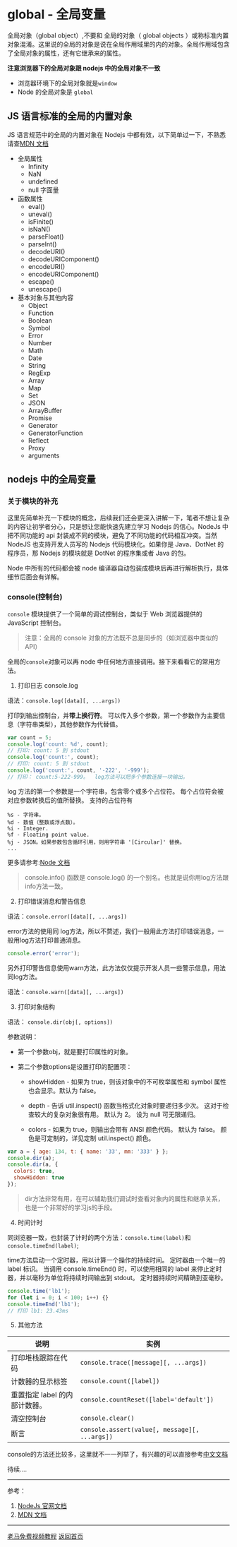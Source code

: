 # global - 全局变量

全局对象（global object）,不要和 全局的对象（ global objects ）或称标准内置对象混淆。这里说的全局的对象是说在全局作用域里的内的对象。全局作用域包含了全局对象的属性，还有它继承来的属性。

**注意浏览器下的全局对象跟 nodejs 中的全局对象不一致**

* 浏览器环境下的全局对象就是`window`
* Node 的全局对象是 `global`

## JS 语言标准的全局的内置对象

JS 语言规范中的全局的内置对象在 Nodejs 中都有效，以下简单过一下，不熟悉请查[MDN 文档](https://developer.mozilla.org/zh-CN/docs/Web/JavaScript/Reference/Global_Objects)

* 全局属性
  * Infinity
  * NaN
  * undefined
  * null 字面量
* 函数属性
  * eval()
  * uneval()
  * isFinite()
  * isNaN()
  * parseFloat()
  * parseInt()
  * decodeURI()
  * decodeURIComponent()
  * encodeURI()
  * encodeURIComponent()
  * escape()
  * unescape()
* 基本对象与其他内容
  * Object
  * Function
  * Boolean
  * Symbol
  * Error
  * Number
  * Math
  * Date
  * String
  * RegExp
  * Array
  * Map
  * Set
  * JSON
  * ArrayBuffer
  * Promise
  * Generator
  * GeneratorFunction
  * Reflect
  * Proxy
  * arguments

## nodejs 中的全局变量

### 关于模块的补充

这里先简单补充一下模块的概念，后续我们还会更深入讲解一下，笔者不想让复杂的内容让初学者分心，只是想让您能快速先建立学习 Nodejs 的信心。NodeJs 中把不同功能的 api 封装成不同的模块，避免了不同功能的代码相互冲突。当然 NodeJS 也支持开发人员写的 Nodejs 代码模块化。如果你是 Java、DotNet 的程序员，那 Nodejs 的模块就是 DotNet 的程序集或者 Java 的包。

Node 中所有的代码都会被 node 编译器自动包装成模块后再进行解析执行，具体细节后面会有详解。

### console(控制台)

`console` 模块提供了一个简单的调试控制台，类似于 Web 浏览器提供的 JavaScript 控制台。

> 注意：全局的 console 对象的方法既不总是同步的（如浏览器中类似的 API）

全局的`console`对象可以再 node 中任何地方直接调用。接下来看看它的常用方法。

1.  打印日志 console.log

语法：`console.log([data][, ...args])`

打印到输出控制台，并**带上换行符**。 可以传入多个参数，第一个参数作为主要信息（字符串类型），其他参数作为代替值。

```js
var count = 5;
console.log('count: %d', count);
// 打印: count: 5 到 stdout
console.log('count:', count);
// 打印: count: 5 到 stdout
console.log('count:', count, '-222', '-999');
// 打印： count:5-222-999。  log方法可以把多个参数连接一块输出。
```

log 方法的第一个参数是一个字符串，包含零个或多个占位符。 每个占位符会被对应参数转换后的值所替换。 支持的占位符有

```
%s - 字符串。
%d - 数值（整数或浮点数）。
%i - Integer.
%f - Floating point value.
%j - JSON。如果参数包含循环引用，则用字符串 '[Circular]' 替换。
...
```

更多请参考:[Node 文档](http://nodejs.cn/api/util.html#util_util_format_format_args)


> console.info() 函数是 console.log() 的一个别名。也就是说你用log方法跟info方法一致。

2. 打印错误消息和警告信息

语法：`console.error([data][, ...args])`

error方法的使用同 log方法，所以不赘述，我们一般用此方法打印错误消息，一般用log方法打印普通消息。

```js
console.error('error');
```

另外打印警告信息使用warn方法，此方法仅仅提示开发人员一些警示信息，用法同log方法。

语法：`console.warn([data][, ...args])`

3. 打印对象结构

语法： `console.dir(obj[, options])`

参数说明：
* 第一个参数obj，就是要打印属性的对象。

* 第二个参数options是设置打印的配置项：
  - showHidden - 如果为 true，则该对象中的不可枚举属性和 symbol 属性也会显示。默认为 false。

  - depth - 告诉 util.inspect() 函数当格式化对象时要递归多少次。 这对于检查较大的复杂对象很有用。 默认为 2。 设为 null 可无限递归。

  - colors - 如果为 true，则输出会带有 ANSI 颜色代码。 默认为 false。 颜色是可定制的，详见定制 util.inspect() 颜色。

```js
var a = { age: 134, t: { name: '33', mm: '333' } };
console.dir(a);
console.dir(a, {
  colors: true,
  showHidden: true
});

```

> dir方法非常有用，在可以辅助我们调试时查看对象内的属性和继承关系，也是一个非常好的学习js的手段。

4. 时间计时

同浏览器一致，也封装了计时的两个方法：`console.time(label)`和`console.timeEnd(label)`;

time方法启动一个定时器，用以计算一个操作的持续时间。 定时器由一个唯一的 label 标识。 当调用 console.timeEnd() 时，可以使用相同的 label 来停止定时器，并以毫秒为单位将持续时间输出到 stdout。 定时器持续时间精确到亚毫秒。

```js
console.time('lb1');
for (let i = 0; i < 100; i++) {}
console.timeEnd('lb1');
// 打印 lb1: 23.43ms
```

5. 其他方法

说明|实例
---|---
打印堆栈跟踪在代码 | `console.trace([message][, ...args])`
计数器的显示标签|`console.count([label])` 
重置指定 label 的内部计数器。|`console.countReset([label='default'])`
清空控制台| `console.clear()`
断言|`console.assert(value[, message][, ...args])`


console的方法还比较多，这里就不一一列举了，有兴趣的可以直接参考[中文文档](http://nodejs.cn/api/console.html)


待续....


---

参考：

1.  [NodeJs 官网文档](https://nodejs.org/)
1.  [MDN 文档](https://developer.mozilla.org/zh-CN/docs/Web/JavaScript/Reference/Global_Objects)

---

[老马免费视频教程](https://qtxh.ke.qq.com)
[返回首页](../readme.md)
